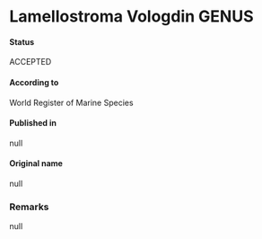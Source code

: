 Lamellostroma Vologdin GENUS
=======

#### Status
ACCEPTED

#### According to
World Register of Marine Species

#### Published in
null

#### Original name
null

### Remarks
null